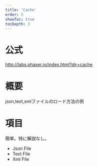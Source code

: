 ```yaml
---
title: 'Cache'
order: 5
showToc: true
tocDepth: 3
---
```


# 公式

http://labs.phaser.io/index.html?dir=cache

# 概要
json,text,xmlファイルのロード方法の例

# 項目
簡単。特に解説なし。

- Json File
- Text File
- Xml File